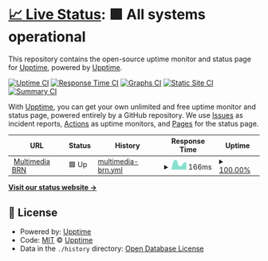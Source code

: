 # [📈 Live Status](https://sidrana.dev): <!--live status--> **🟩 All systems operational**

This repository contains the open-source uptime monitor and status page for [Upptime](https://upptime.js.org), powered by [Upptime](https://github.com/upptime/upptime).

[![Uptime CI](https://github.com/sid-r-singh/status/workflows/Uptime%20CI/badge.svg)](https://github.com/Sidharth/status/actions?query=workflow%3A%22Uptime+CI%22)
[![Response Time CI](https://github.com/sid-r-singh/status/workflows/Response%20Time%20CI/badge.svg)](https://github.com/Sidharth/status/actions?query=workflow%3A%22Response+Time+CI%22)
[![Graphs CI](https://github.com/sid-r-singh/status/workflows/Graphs%20CI/badge.svg)](https://github.com/Sidharth/status/actions?query=workflow%3A%22Graphs+CI%22)
[![Static Site CI](https://github.com/sid-r-singh/status/workflows/Static%20Site%20CI/badge.svg)](https://github.com/Sidharth/status/actions?query=workflow%3A%22Static+Site+CI%22)
[![Summary CI](https://github.com/sid-r-singh/status/workflows/Summary%20CI/badge.svg)](https://github.com/Sidharth/status/actions?query=workflow%3A%22Summary+CI%22)

With [Upptime](https://upptime.js.org), you can get your own unlimited and free uptime monitor and status page, powered entirely by a GitHub repository. We use [Issues](https://github.com/upptime/upptime/issues) as incident reports, [Actions](https://github.com/Sidharth/status/actions) as uptime monitors, and [Pages](https://sidrana.dev) for the status page.

<!--start: status pages-->
<!-- This summary is generated by Upptime (https://github.com/upptime/upptime) -->
<!-- Do not edit this manually, your changes will be overwritten -->
<!-- prettier-ignore -->
| URL | Status | History | Response Time | Uptime |
| --- | ------ | ------- | ------------- | ------ |
| <img alt="" src="https://mbrn.in/images/icons/favicon-32x32.png" height="13"> [Multimedia BRN](https://mbrn.in) | 🟩 Up | [multimedia-brn.yml](https://github.com/sid-r-singh/status/commits/HEAD/history/multimedia-brn.yml) | <details><summary><img alt="Response time graph" src="./graphs/multimedia-brn/response-time-week.png" height="20"> 166ms</summary><br><a href="https://status.sid.one/history/multimedia-brn"><img alt="Response time 195" src="https://img.shields.io/endpoint?url=https%3A%2F%2Fraw.githubusercontent.com%2Fsid-r-singh%2Fstatus%2FHEAD%2Fapi%2Fmultimedia-brn%2Fresponse-time.json"></a><br><a href="https://status.sid.one/history/multimedia-brn"><img alt="24-hour response time 0" src="https://img.shields.io/endpoint?url=https%3A%2F%2Fraw.githubusercontent.com%2Fsid-r-singh%2Fstatus%2FHEAD%2Fapi%2Fmultimedia-brn%2Fresponse-time-day.json"></a><br><a href="https://status.sid.one/history/multimedia-brn"><img alt="7-day response time 166" src="https://img.shields.io/endpoint?url=https%3A%2F%2Fraw.githubusercontent.com%2Fsid-r-singh%2Fstatus%2FHEAD%2Fapi%2Fmultimedia-brn%2Fresponse-time-week.json"></a><br><a href="https://status.sid.one/history/multimedia-brn"><img alt="30-day response time 182" src="https://img.shields.io/endpoint?url=https%3A%2F%2Fraw.githubusercontent.com%2Fsid-r-singh%2Fstatus%2FHEAD%2Fapi%2Fmultimedia-brn%2Fresponse-time-month.json"></a><br><a href="https://status.sid.one/history/multimedia-brn"><img alt="1-year response time 166" src="https://img.shields.io/endpoint?url=https%3A%2F%2Fraw.githubusercontent.com%2Fsid-r-singh%2Fstatus%2FHEAD%2Fapi%2Fmultimedia-brn%2Fresponse-time-year.json"></a></details> | <details><summary><a href="https://status.sid.one/history/multimedia-brn">100.00%</a></summary><a href="https://status.sid.one/history/multimedia-brn"><img alt="All-time uptime 99.65%" src="https://img.shields.io/endpoint?url=https%3A%2F%2Fraw.githubusercontent.com%2Fsid-r-singh%2Fstatus%2FHEAD%2Fapi%2Fmultimedia-brn%2Fuptime.json"></a><br><a href="https://status.sid.one/history/multimedia-brn"><img alt="24-hour uptime 100.00%" src="https://img.shields.io/endpoint?url=https%3A%2F%2Fraw.githubusercontent.com%2Fsid-r-singh%2Fstatus%2FHEAD%2Fapi%2Fmultimedia-brn%2Fuptime-day.json"></a><br><a href="https://status.sid.one/history/multimedia-brn"><img alt="7-day uptime 100.00%" src="https://img.shields.io/endpoint?url=https%3A%2F%2Fraw.githubusercontent.com%2Fsid-r-singh%2Fstatus%2FHEAD%2Fapi%2Fmultimedia-brn%2Fuptime-week.json"></a><br><a href="https://status.sid.one/history/multimedia-brn"><img alt="30-day uptime 100.00%" src="https://img.shields.io/endpoint?url=https%3A%2F%2Fraw.githubusercontent.com%2Fsid-r-singh%2Fstatus%2FHEAD%2Fapi%2Fmultimedia-brn%2Fuptime-month.json"></a><br><a href="https://status.sid.one/history/multimedia-brn"><img alt="1-year uptime 99.99%" src="https://img.shields.io/endpoint?url=https%3A%2F%2Fraw.githubusercontent.com%2Fsid-r-singh%2Fstatus%2FHEAD%2Fapi%2Fmultimedia-brn%2Fuptime-year.json"></a></details>

<!--end: status pages-->

[**Visit our status website →**](https://sidrana.dev)

## 📄 License

- Powered by: [Upptime](https://github.com/upptime/upptime)
- Code: [MIT](./LICENSE) © [Upptime](https://upptime.js.org)
- Data in the `./history` directory: [Open Database License](https://opendatacommons.org/licenses/odbl/1-0/)
